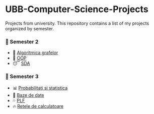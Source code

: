 # UBB-Computer-Science-Projects
Projects from university.
This repository contains a list of my projects organized by semester.

### 📁 Semester 2
* 🙏 [Algoritmica grafelor](https://github.com/CrisanEmanuel/Semester-2-Algoritmica-grafelor)
* 💪 [OOP](https://github.com/CrisanEmanuel/Semester-2-OOP)
* 😴 [SDA](https://github.com/CrisanEmanuel/Semester-2-SDA)

### 📁 Semester 3
* 📊 [Probabilitati si statistica](https://github.com/CrisanEmanuel/Semester-3-Probabilitati-si-statistica)
* 💋 [Baze de date](https://github.com/CrisanEmanuel/Semester-3-Baze-de-date)
* 💦 [PLF](https://github.com/CrisanEmanuel/Semester-3-PLF)
* 🔥 [Retele de calculatoare](https://github.com/CrisanEmanuel/Semester-3-Retele-de-calculatoare)
